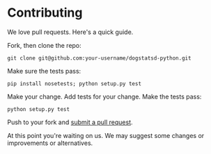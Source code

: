 # Contributing

We love pull requests. Here's a quick guide.

Fork, then clone the repo:

    git clone git@github.com:your-username/dogstatsd-python.git

Make sure the tests pass:

    pip install nosetests; python setup.py test

Make your change. Add tests for your change. Make the tests pass:

    python setup.py test

Push to your fork and [submit a pull request][pr].

[pr]: https://github.com/DataDog/dogstatsd-python/compare/

At this point you're waiting on us. We may suggest some changes or
improvements or alternatives.
